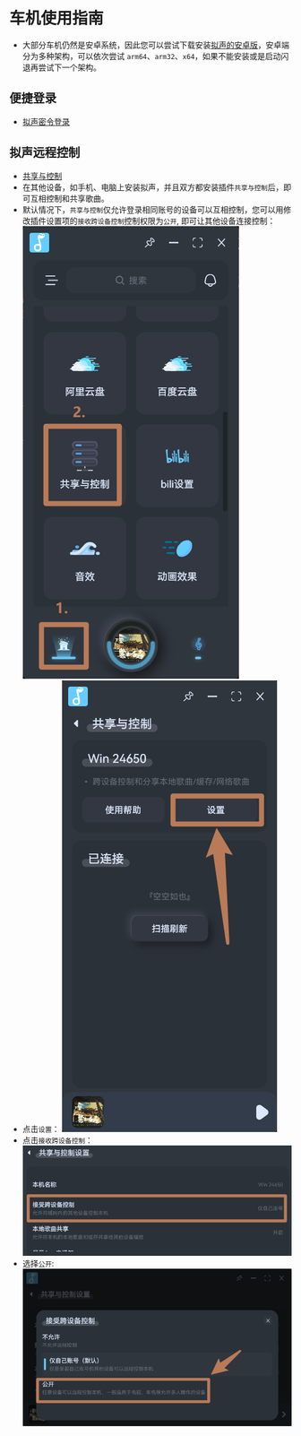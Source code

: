 # 车机使用指南
- 大部分车机仍然是安卓系统，因此您可以尝试下载安装[拟声的安卓版](https://download.music.mimicry.cool/)，安卓端分为多种架构，可以依次尝试 `arm64`、`arm32`、`x64`，如果不能安装或是启动闪退再尝试下一个架构。

## 便捷登录
- [拟声密令登录](/help/user/xxcodeSign/)


## 拟声远程控制
- [共享与控制](/help/plguins/share/)
- 在其他设备，如手机、电脑上安装拟声，并且双方都安装插件`共享与控制`后，即可互相控制和共享歌曲。
- 默认情况下，`共享与控制`仅允许登录相同账号的设备可以互相控制，您可以用修改插件设置项的`接收跨设备控制`控制权限为`公开`, 即可让其他设备连接控制：
![alt text](image-3.png)
- 点击`设置`：
![alt text](image-4.png)
- 点击`接收跨设备控制`：
![alt text](image-1.png)
- 选择`公开`:
![alt text](image-2.png)